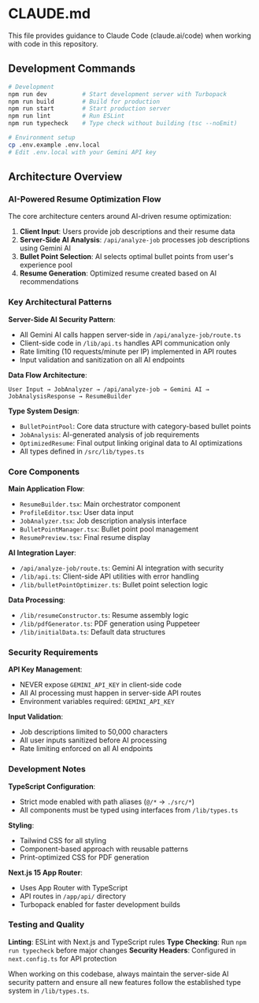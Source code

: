 # CLAUDE.md

This file provides guidance to Claude Code (claude.ai/code) when working with code in this repository.

## Development Commands

```bash
# Development
npm run dev          # Start development server with Turbopack
npm run build        # Build for production
npm run start        # Start production server
npm run lint         # Run ESLint
npm run typecheck    # Type check without building (tsc --noEmit)

# Environment setup
cp .env.example .env.local
# Edit .env.local with your Gemini API key
```

## Architecture Overview

### AI-Powered Resume Optimization Flow
The core architecture centers around AI-driven resume optimization:

1. **Client Input**: Users provide job descriptions and their resume data
2. **Server-Side AI Analysis**: `/api/analyze-job` processes job descriptions using Gemini AI
3. **Bullet Point Selection**: AI selects optimal bullet points from user's experience pool
4. **Resume Generation**: Optimized resume created based on AI recommendations

### Key Architectural Patterns

**Server-Side AI Security Pattern**:
- All Gemini AI calls happen server-side in `/api/analyze-job/route.ts`
- Client-side code in `/lib/api.ts` handles API communication only
- Rate limiting (10 requests/minute per IP) implemented in API routes
- Input validation and sanitization on all AI endpoints

**Data Flow Architecture**:
```
User Input → JobAnalyzer → /api/analyze-job → Gemini AI → JobAnalysisResponse → ResumeBuilder
```

**Type System Design**:
- `BulletPointPool`: Core data structure with category-based bullet points
- `JobAnalysis`: AI-generated analysis of job requirements
- `OptimizedResume`: Final output linking original data to AI optimizations
- All types defined in `/src/lib/types.ts`

### Core Components

**Main Application Flow**:
- `ResumeBuilder.tsx`: Main orchestrator component
- `ProfileEditor.tsx`: User data input
- `JobAnalyzer.tsx`: Job description analysis interface
- `BulletPointManager.tsx`: Bullet point pool management
- `ResumePreview.tsx`: Final resume display

**AI Integration Layer**:
- `/api/analyze-job/route.ts`: Gemini AI integration with security
- `/lib/api.ts`: Client-side API utilities with error handling
- `/lib/bulletPointOptimizer.ts`: Bullet point selection logic

**Data Processing**:
- `/lib/resumeConstructor.ts`: Resume assembly logic
- `/lib/pdfGenerator.ts`: PDF generation using Puppeteer
- `/lib/initialData.ts`: Default data structures

### Security Requirements

**API Key Management**:
- NEVER expose `GEMINI_API_KEY` in client-side code
- All AI processing must happen in server-side API routes
- Environment variables required: `GEMINI_API_KEY`

**Input Validation**:
- Job descriptions limited to 50,000 characters
- All user inputs sanitized before AI processing
- Rate limiting enforced on all AI endpoints

### Development Notes

**TypeScript Configuration**:
- Strict mode enabled with path aliases (`@/*` → `./src/*`)
- All components must be typed using interfaces from `/lib/types.ts`

**Styling**:
- Tailwind CSS for all styling
- Component-based approach with reusable patterns
- Print-optimized CSS for PDF generation

**Next.js 15 App Router**:
- Uses App Router with TypeScript
- API routes in `/app/api/` directory
- Turbopack enabled for faster development builds

### Testing and Quality

**Linting**: ESLint with Next.js and TypeScript rules
**Type Checking**: Run `npm run typecheck` before major changes
**Security Headers**: Configured in `next.config.ts` for API protection

When working on this codebase, always maintain the server-side AI security pattern and ensure all new features follow the established type system in `/lib/types.ts`.